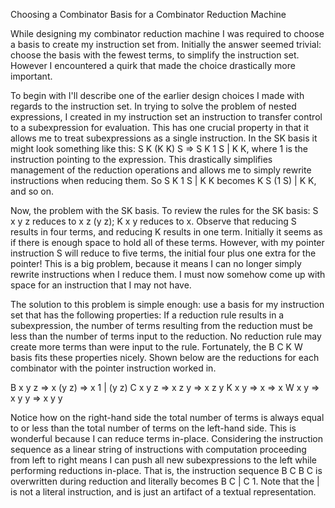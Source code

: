 Choosing a Combinator Basis for a Combinator Reduction Machine

While designing my combinator reduction machine I was required to choose a basis
to create my instruction set from. Initially the answer seemed trivial: choose
the basis with the fewest terms, to simplify the instruction set. However I
encountered a quirk that made the choice drastically more important.

To begin with I'll describe one of the earlier design choices I made with
regards to the instruction set. In trying to solve the problem of nested
expressions, I created in my instruction set an instruction to transfer control
to a subexpression for evaluation. This has one crucial property in that it
allows me to treat subexpressions as a single instruction. In the SK basis it
might look something like this: S K (K K) S => S K 1 S | K K, where 1 is the
instruction pointing to the expression. This drastically simplifies management
of the reduction operations and allows me to simply rewrite instructions when
reducing them. So S K 1 S | K K becomes K S (1 S) | K K, and so on.

Now, the problem with the SK basis. To review the rules for the SK basis: S x y
z reduces to x z (y z); K x y reduces to x. Observe that reducing S results in
four terms, and reducing K results in one term. Initially it seems as if there
is enough space to hold all of these terms. However, with my pointer instruction
S will reduce to five terms, the initial four plus one extra for the pointer!
This is a big problem, because it means I can no longer simply rewrite
instructions when I reduce them. I must now somehow come up with space for an
instruction that I may not have.

The solution to this problem is simple enough: use a basis for my instruction
set that has the following properties: If a reduction rule results in a
subexpression, the number of terms resulting from the reduction must be
less than the number of terms input to the reduction. No reduction rule may
create more terms than were input to the rule. Fortunately, the B C K W basis
fits these properties nicely. Shown below are the reductions for each
combinator with the pointer instruction worked in.

B x y z => x (y z) => x 1 | (y z)
C x y z => x z y => x z y
K x y => x => x
W x y => x y y => x y y

Notice how on the right-hand side the total number of terms is always equal to
or less than the total number of terms on the left-hand side. This is wonderful
because I can reduce terms in-place. Considering the instruction sequence as a
linear string of instructions with computation proceeding from left to right
means I can push all new subexpressions to the left while performing reductions
in-place. That is, the instruction sequence B C B C is overwritten during
reduction and literally becomes B C | C 1. Note that the | is not a literal
instruction, and is just an artifact of a textual representation.
